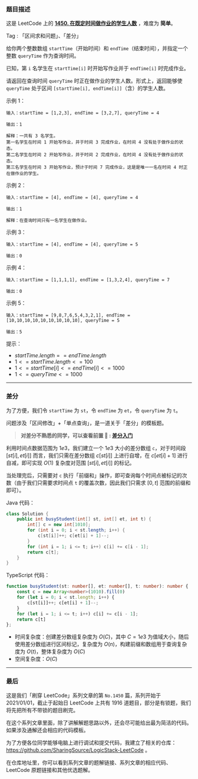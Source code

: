### 题目描述

这是 LeetCode 上的 **[1450. 在既定时间做作业的学生人数](https://leetcode.cn/problems/number-of-students-doing-homework-at-a-given-time/solution/by-ac_oier-4ftz/)** ，难度为 **简单**。

Tag : 「区间求和问题」、「差分」



给你两个整数数组 `startTime`（开始时间）和 `endTime`（结束时间），并指定一个整数 `queryTime` 作为查询时间。

已知，第 `i` 名学生在 `startTime[i]` 时开始写作业并于 `endTime[i]` 时完成作业。

请返回在查询时间 `queryTime` 时正在做作业的学生人数。形式上，返回能够使 `queryTime` 处于区间 `[startTime[i], endTime[i]]`（含）的学生人数。

示例 1：
```
输入：startTime = [1,2,3], endTime = [3,2,7], queryTime = 4

输出：1

解释：一共有 3 名学生。
第一名学生在时间 1 开始写作业，并于时间 3 完成作业，在时间 4 没有处于做作业的状态。
第二名学生在时间 2 开始写作业，并于时间 2 完成作业，在时间 4 没有处于做作业的状态。
第三名学生在时间 3 开始写作业，预计于时间 7 完成作业，这是是唯一一名在时间 4 时正在做作业的学生。
```
示例 2：
```
输入：startTime = [4], endTime = [4], queryTime = 4

输出：1

解释：在查询时间只有一名学生在做作业。
```
示例 3：
```
输入：startTime = [4], endTime = [4], queryTime = 5

输出：0
```
示例 4：
```
输入：startTime = [1,1,1,1], endTime = [1,3,2,4], queryTime = 7

输出：0
```
示例 5：
```
输入：startTime = [9,8,7,6,5,4,3,2,1], endTime = [10,10,10,10,10,10,10,10,10], queryTime = 5

输出：5
```

提示：
* $startTime.length == endTime.length$
* $1 <= startTime.length <= 100$
* $1 <= startTime[i] <= endTime[i] <= 1000$
* $1 <= queryTime <= 1000$

---

### 差分

为了方便，我们令 `startTime` 为 `st`，令 `endTime` 为 `et`，令 `queryTime` 为 `t`。

问题涉及「区间修改」+「单点查询」，是一道关于「差分」的模板题。

> **对差分不熟悉的同学，可以查看前置  🧀 : [差分入门](https://mp.weixin.qq.com/s?__biz=MzU4NDE3MTEyMA==&mid=2247490329&idx=1&sn=6d448a53cd722bbd990fda82bd262857)**

利用时间点数据范围为 $1e3$，我们建立一个 $1e3$ 大小的差分数组 `c`，对于时间段 $[st[i], et[i]]$ 而言，我们只需在差分数组 $c[st[i]]$ 上进行自增，在 $c[et[i] + 1]$ 进行自减，即可实现 $O(1)$ 复杂度对范围 $[st[i], et[i]]$ 的标记。

当处理完后，只需要对 `c` 执行「前缀和」操作，即可查询每个时间点被标记的次数（由于我们只需要求时间点 `t` 的覆盖次数，因此我们只需求 $[0, t]$ 范围的前缀和即可）。

Java 代码：
```Java
class Solution {
    public int busyStudent(int[] st, int[] et, int t) {
        int[] c = new int[1010];
        for (int i = 0; i < st.length; i++) {
            c[st[i]]++; c[et[i] + 1]--;
        }
        for (int i = 1; i <= t; i++) c[i] += c[i - 1];
        return c[t];
    }
}
```
TypeScript 代码：
```TypeScript
function busyStudent(st: number[], et: number[], t: number): number {
    const c = new Array<number>(1010).fill(0)
    for (let i = 0; i < st.length; i++) {
        c[st[i]]++; c[et[i] + 1]--;
    }
    for (let i = 1; i <= t; i++) c[i] += c[i - 1];
    return c[t]
};
```
* 时间复杂度：创建差分数组复杂度为 $O(C)$，其中 $C = 1e3$ 为值域大小，随后使用差分数组进行区间标记，复杂度为 $O(n)$，构建前缀和数组用于查询复杂度为 $O(t)$，整体复杂度为 $O(C)$
* 空间复杂度：$O(C)$

---

### 最后

这是我们「刷穿 LeetCode」系列文章的第 `No.1450` 篇，系列开始于 2021/01/01，截止于起始日 LeetCode 上共有 1916 道题目，部分是有锁题，我们将先把所有不带锁的题目刷完。

在这个系列文章里面，除了讲解解题思路以外，还会尽可能给出最为简洁的代码。如果涉及通解还会相应的代码模板。

为了方便各位同学能够电脑上进行调试和提交代码，我建立了相关的仓库：https://github.com/SharingSource/LogicStack-LeetCode 。

在仓库地址里，你可以看到系列文章的题解链接、系列文章的相应代码、LeetCode 原题链接和其他优选题解。

